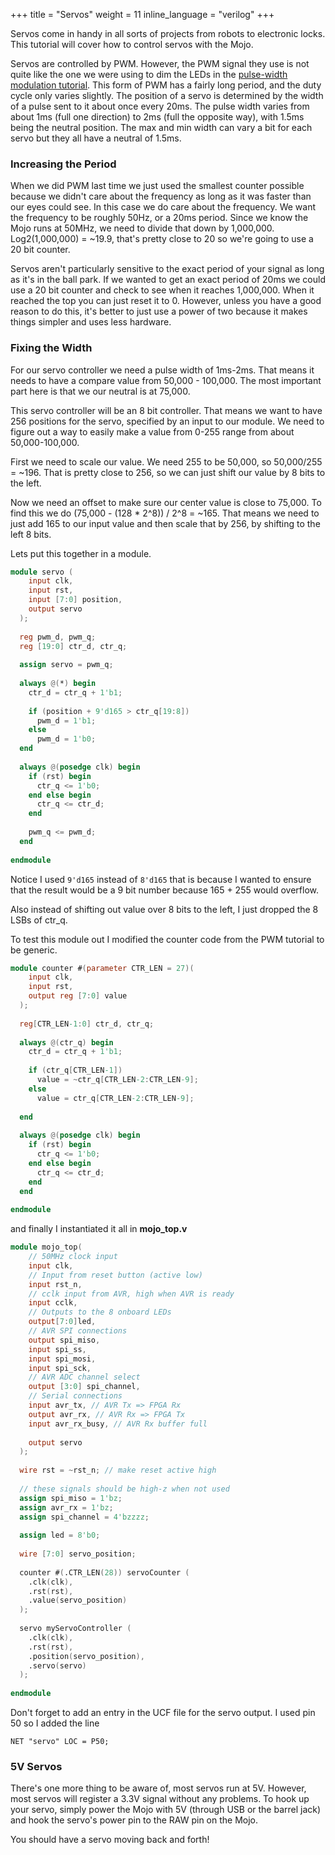 +++
title = "Servos"
weight = 11
inline_language = "verilog"
+++

Servos come in handy in all sorts of projects from robots to electronic locks. This tutorial will cover how to control servos with the Mojo.

Servos are controlled by PWM. However, the PWM signal they use is not quite like the one we were using to dim the LEDs in the [pulse-width modulation tutorial](@/tutorials/verilog/mojo/pulse-width-modulation.md). This form of PWM has a fairly long period, and the duty cycle only varies slightly. The position of a servo is determined by the width of a pulse sent to it about once every 20ms. The pulse width varies from about 1ms (full one direction) to 2ms (full the opposite way), with 1.5ms being the neutral position. The max and min width can vary a bit for each servo but they all have a neutral of 1.5ms. 

### Increasing the Period

When we did PWM last time we just used the smallest counter possible because we didn't care about the frequency as long as it was faster than our eyes could see. In this case we do care about the frequency. We want the frequency to be roughly 50Hz, or a 20ms period. Since we know the Mojo runs at 50MHz, we need to divide that down by 1,000,000. Log2(1,000,000) = ~19.9, that's pretty close to 20 so we're going to use a 20 bit counter. 

Servos aren't particularly sensitive to the exact period of your signal as long as it's in the ball park. If we wanted to get an exact period of 20ms we could use a 20 bit counter and check to see when it reaches 1,000,000. When it reached the top you can just reset it to 0. However, unless you have a good reason to do this, it's better to just use a power of two because it makes things simpler and uses less hardware.

### Fixing the Width

For our servo controller we need a pulse width of 1ms-2ms. That means it needs to have a compare value from 50,000 - 100,000. The most important part here is that we our neutral is at 75,000. 

This servo controller will be an 8 bit controller. That means we want to have 256 positions for the servo, specified by an input to our module. We need to figure out a way to easily make a value from 0-255 range from about 50,000-100,000.

First we need to scale our value. We need 255 to be 50,000, so 50,000/255 = ~196. That is pretty close to 256, so we can just shift our value by 8 bits to the left.

Now we need an offset to make sure our center value is close to 75,000. To find this we do (75,000 - (128 * 2^8)) / 2^8 = ~165. That means we need to just add 165 to our input value and then scale that by 256, by shifting to the left 8 bits.

Lets put this together in a module.

```verilog
module servo (
    input clk,
    input rst,
    input [7:0] position,
    output servo
  );
 
  reg pwm_d, pwm_q;
  reg [19:0] ctr_d, ctr_q;
 
  assign servo = pwm_q;
 
  always @(*) begin
    ctr_d = ctr_q + 1'b1;
 
    if (position + 9'd165 > ctr_q[19:8])
      pwm_d = 1'b1;
    else
      pwm_d = 1'b0;
  end
 
  always @(posedge clk) begin
    if (rst) begin
      ctr_q <= 1'b0;
    end else begin
      ctr_q <= ctr_d;
    end
 
    pwm_q <= pwm_d;
  end
 
endmodule
```

Notice I used `9'd165` instead of `8'd165` that is because I wanted to ensure that the result would be a 9 bit number because 165 + 255 would overflow.

Also instead of shifting out value over 8 bits to the left, I just dropped the 8 LSBs of ctr_q. 

To test this module out I modified the counter code from the PWM tutorial to be generic.

```verilog
module counter #(parameter CTR_LEN = 27)(
    input clk,
    input rst,
    output reg [7:0] value
  );
 
  reg[CTR_LEN-1:0] ctr_d, ctr_q;
 
  always @(ctr_q) begin
    ctr_d = ctr_q + 1'b1;
 
    if (ctr_q[CTR_LEN-1])
      value = ~ctr_q[CTR_LEN-2:CTR_LEN-9];
    else
      value = ctr_q[CTR_LEN-2:CTR_LEN-9];
 
  end
 
  always @(posedge clk) begin
    if (rst) begin
      ctr_q <= 1'b0;
    end else begin
      ctr_q <= ctr_d;
    end
  end
 
endmodule
```

and finally I instantiated it all in **mojo_top.v**

```verilog
module mojo_top(
    // 50MHz clock input
    input clk,
    // Input from reset button (active low)
    input rst_n,
    // cclk input from AVR, high when AVR is ready
    input cclk,
    // Outputs to the 8 onboard LEDs
    output[7:0]led,
    // AVR SPI connections
    output spi_miso,
    input spi_ss,
    input spi_mosi,
    input spi_sck,
    // AVR ADC channel select
    output [3:0] spi_channel,
    // Serial connections
    input avr_tx, // AVR Tx => FPGA Rx
    output avr_rx, // AVR Rx => FPGA Tx
    input avr_rx_busy, // AVR Rx buffer full
 
    output servo
  );
 
  wire rst = ~rst_n; // make reset active high
 
  // these signals should be high-z when not used
  assign spi_miso = 1'bz;
  assign avr_rx = 1'bz;
  assign spi_channel = 4'bzzzz;
 
  assign led = 8'b0;
 
  wire [7:0] servo_position;
 
  counter #(.CTR_LEN(28)) servoCounter (
    .clk(clk),
    .rst(rst),
    .value(servo_position)
  );
 
  servo myServoController (
    .clk(clk),
    .rst(rst),
    .position(servo_position),
    .servo(servo)
  );
 
endmodule
```

Don't forget to add an entry in the UCF file for the servo output. I used pin 50 so I added the line

```ucf
NET "servo" LOC = P50;
```

### 5V Servos

There's one more thing to be aware of, most servos run at 5V. However, most servos will register a 3.3V signal without any problems. To hook up your servo, simply power the Mojo with 5V (through USB or the barrel jack) and hook the servo's power pin to the RAW pin on the Mojo. 

You should have a servo moving back and forth!